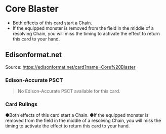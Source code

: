 # Core Blaster

*   Both effects of this card start a Chain.
*   If the equipped monster is removed from the field in the middle of a resolving Chain, you will miss the timing to activate the effect to return this card to your hand.

## Edisonformat.net

Source: https://edisonformat.net/card?name=Core%20Blaster

### Edison-Accurate PSCT

> No Edison-Accurate PSCT available for this card.

### Card Rulings

●Both effects of this card start a Chain.
●If the equipped monster is removed from the field in the middle of a resolving Chain, you will miss the timing to activate the effect to return this card to your hand.
            